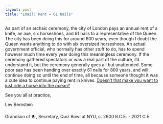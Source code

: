 ```yaml
---
layout: post
title: "Email: Rent = 61 Nails"
---
```


As part of an archaic ceremony, the city of London pays an annual rent of a knife, an axe, six horseshoes, and 61 nails to a representative of the Queen. The city has been doing this for around 800 years, even though I doubt the Queen wants anything to do with six oversized horseshoes. An actual government official, who normally has other stuff to do, has to spend however much time every year doing this meaningless ceremony. If the ceremony gathered spectators or was a real part of the culture, I’d understand it, but the ceremony generally goes all but unattended. Some poor sap has been handing over exactly 61 nails for 800 years, and will continue doing so until the end of time, all because someone thought it was a cute idea to continue paying rent in knives. [Doesn’t that make you want to just ride a horse into the ocean?](https://www.atlasobscura.com/articles/london-is-still-paying-rent-to-the-queen-on-a-property-leased-in-1211?utm_source=Atlas+Obscura+Daily+Newsletter&utm_campaign=3b6f59702c-EMAIL_CAMPAIGN_2020_07_20&utm_medium=email&utm_term=0_f36db9c480-3b6f59702c-67684577&mc_cid=3b6f59702c&mc_eid=21282c1dca)

See you all at practice,

Lev Bernstein

Grandson of 𒀭, Secretary, Quiz Bowl at NYU, c. 2600 B.C.E. - 2021 C.E.